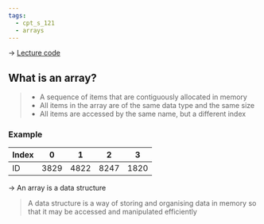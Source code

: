 ```yaml
---
tags:
  - cpt_s_121
  - arrays
---
```


-> [Lecture code](https://github.com/mathletedev/cpt_s/blob/main/121/lectures/2023-10-09)

## What is an array?

> - A sequence of items that are contiguously allocated in memory
> - All items in the array are of the same data type and the same size
> - All items are accessed by the same name, but a different index

### Example

| Index | 0    | 1    | 2    | 3    |
| ----- | ---- | ---- | ---- | ---- |
| ID    | 3829 | 4822 | 8247 | 1820 |

-> An array is a data structure

> A data structure is a way of storing and organising data in memory so that it may be accessed and manipulated efficiently